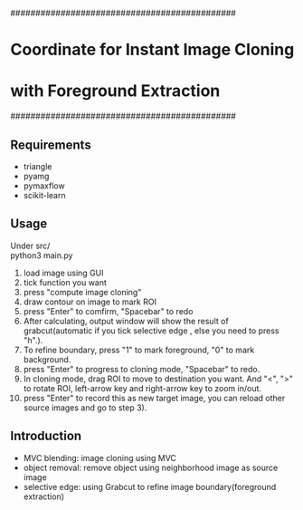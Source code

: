 #############################################
#	Coordinate for Instant Image Cloning 	#
#	with Foreground Extraction				#
#############################################

Requirements
---------------------------------------------
* triangle
* pyamg
* pymaxflow
* scikit-learn

Usage
---------------------------------------------
Under src/	
	python3 main.py

1) load image using GUI
2) tick function you want
3) press "compute image cloning"
4) draw contour on image to mark ROI
5) press "Enter" to comfirm, "Spacebar" to redo
6) After calculating, output window will show
	the result of grabcut(automatic if you tick selective edge
	, else you need to press "h".).
7) To refine boundary, press "1" to mark foreground, "0" to mark 
	background.
8) press "Enter" to progress to cloning mode, "Spacebar" to redo.
9) In cloning mode, drag ROI to move to destination you want. And
	"<", ">" to rotate ROI, left-arrow key and right-arrow key to
	zoom in/out.
10) press "Enter" to record this as new target image, you can reload
	other source images and go to step 3). 

Introduction
---------------------------------------------
* MVC blending:
  image cloning using MVC
* object removal:
  remove object using neighborhood image as source image
* selective edge:
  using Grabcut to refine image boundary(foreground extraction)

